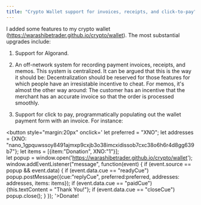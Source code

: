 ```yaml
---
title: "Crypto Wallet support for invoices, receipts, and click-to-pay"
---
```


I added some features to my crypto wallet (https://warashibetrader.github.io/crypto/wallet). The most substantial upgrades include:

1. Support for Algorand.

2. An off-network system for recording payment invoices, receipts, and memos. This system is centralized. It can be argued that this is the way it should be: Decentralization should be reserved for those features for which people have an irresistable incentive to cheat. For memos, it's almost the other way around: The customer has an incentive that the merchant has an accurate invoice so that the order is processed smoothly.

3. Support for click to pay, programmatically populating out the wallet payment form with an invoice. For instance:

<button style="margin:20px" onclick='
	let preferred = "XNO";
	let addresses = {XNO: "nano_1gpquwssoy8491ajmxp9cxjb3o38imcxidissob7cxc38o6h6r4d8gg639b7"};
	let items = [{item:"Donation", XNO:"1"}];	
	let popup = window.open('https://warashibetrader.github.io/crypto/wallet');
	window.addEventListener("message", function(event) {
		if (event.source == popup && event.data) {
			if (event.data.cue == "readyCue") popup.postMessage({cue:"replyCue", preferred:preferred, addresses: addresses, items: items}); 
			if (event.data.cue == "paidCue") {this.textContent = "Thank You!"};
			if (event.data.cue == "closeCue") popup.close();
		}
	});
'>Donate!</button>

